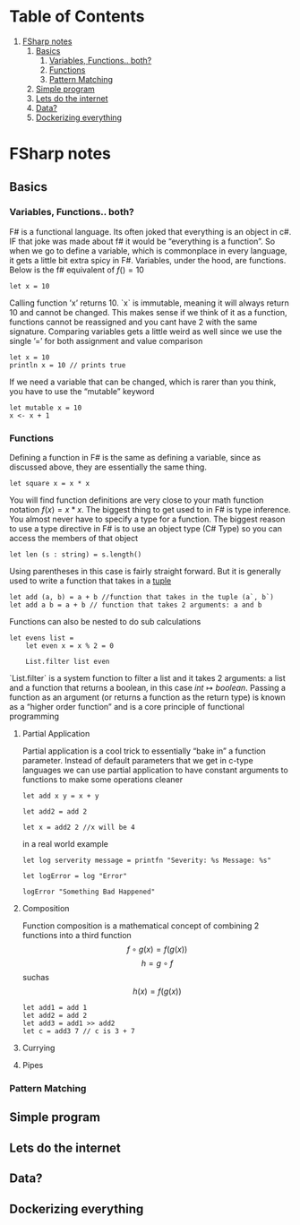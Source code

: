 
# Table of Contents

1.  [FSharp notes](#orga3dc0e6)
    1.  [Basics](#orgbcc0d1d)
        1.  [Variables, Functions.. both?](#orgfd035bf)
        2.  [Functions](#org4773f9e)
        3.  [Pattern Matching](#org282ca07)
    2.  [Simple program](#orgc0abd4a)
    3.  [Lets do the internet](#org9f4c1f3)
    4.  [Data?](#orgc27111a)
    5.  [Dockerizing everything](#org9536573)


<a id="orga3dc0e6"></a>

# FSharp notes


<a id="orgbcc0d1d"></a>

## Basics


<a id="orgfd035bf"></a>

### Variables, Functions.. both?

F# is a functional language. Its often joked that <span class="underline">everything</span> is an object in c#. IF that joke was made about f# it would be &ldquo;everything is a function&rdquo;. So when we go to define a variable, which is commonplace in every language, it gets a little bit extra spicy in F#. Variables, under the hood, are functions. Below is the f# equivalent of $f() = 10$

    let x = 10

Calling function &rsquo;x&rsquo; returns 10. \`x\` is immutable, meaning it will always return 10 and cannot be changed. This makes sense if we think of it as a function, functions cannot be reassigned and you cant have 2 with the same signature. Comparing variables gets a little weird as well since we use the single &rsquo;=&rsquo; for both assignment and value comparison

    let x = 10
    println x = 10 // prints true

If we need a variable that can be changed, which is rarer than you think, you have to use the &ldquo;mutable&rdquo; keyword

    let mutable x = 10
    x <- x + 1


<a id="org4773f9e"></a>

### Functions

Defining a function in F# is the same as defining a variable, since as discussed above, they are essentially the same thing.

    let square x = x * x

You will find function definitions are very close to your math function notation $f(x) = x*x$. The biggest thing to get used to in F# is type inference. You almost never have to specify a type for a function. The biggest reason to use a type directive in F# is to use an object type (C# Type) so you can access the members of that object

    let len (s : string) = s.length()

Using parentheses in this case is fairly straight forward. But it is generally used to write a function that takes in a [tuple](https://en.wikipedia.org/wiki/Tuple)

    let add (a, b) = a + b //function that takes in the tuple (a`, b`)
    let add a b = a + b // function that takes 2 arguments: a and b

Functions can also be nested to do sub calculations

    let evens list =
        let even x = x % 2 = 0
    
        List.filter list even

\`List.filter\` is a system function to filter a list and it takes 2 arguments: a list and a function that returns a boolean, in this case $int\mapsto boolean$. Passing a function as an argument (or returns a function as the return type) is known as a &ldquo;higher order function&rdquo; and is a core principle of functional programming

1.  Partial Application

    Partial application is a cool trick to essentially &ldquo;bake in&rdquo; a function parameter. Instead of default parameters that we get in c-type languages we can use partial application to have constant arguments to functions to make some operations cleaner
    
        let add x y = x + y
        
        let add2 = add 2
        
        let x = add2 2 //x will be 4
    
    in a real world example
    
        let log serverity message = printfn "Severity: %s Message: %s"
        
        let logError = log "Error"
        
        logError "Something Bad Happened"

2.  Composition

    Function composition is a mathematical concept of combining 2 functions into a third function $$f\circ g(x) = f(g(x))$$ $$h = g\circ f$$ suchas $$h(x) = f(g(x))$$
    
        let add1 = add 1
        let add2 = add 2
        let add3 = add1 >> add2
        let c = add3 7 // c is 3 + 7

3.  Currying

4.  Pipes


<a id="org282ca07"></a>

### Pattern Matching


<a id="orgc0abd4a"></a>

## Simple program


<a id="org9f4c1f3"></a>

## Lets do the internet


<a id="orgc27111a"></a>

## Data?


<a id="org9536573"></a>

## Dockerizing everything

